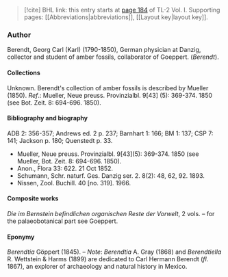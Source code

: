 > [!cite] BHL link: this entry starts at [page 184](https://www.biodiversitylibrary.org/item/103414#page/232/mode/1up) of TL-2 Vol. I.
> Supporting pages: [[Abbreviations|abbreviations]], [[Layout key|layout key]].

### Author

Berendt, Georg Carl (Karl) (1790-1850), German physician at Danzig, collector and student of amber fossils, collaborator of Goeppert. (*Berendt*).

#### Collections

Unknown. Berendt's collection of amber fossils is described by Mueller (1850).
*Ref*.: Mueller, Neue preuss. Provinzialbl. 9\[43\] (5): 369-374. 1850 (see Bot. Zeit. 8: 694-696. 1850).

#### Bibliography and biography

ADB 2: 356-357; Andrews ed. 2 p. 237; Barnhart 1: 166; BM 1: 137; CSP 7: 141; Jackson p. 180; Quenstedt p. 33.
- Mueller, Neue preuss. Provinzialbl. 9\[43\](5): 369-374. 1850 (see Mueller, Bot. Zeit. 8: 694-696. 1850).
- Anon., Flora 33: 622. 21 Oct 1852.
- Schumann, Schr. naturf. Ges. Danzig ser. 2. 8(2): 48, 62, 92. 1893.
- Nissen, Zool. Buchill. 40 \[no. 319\]. 1966.

#### Composite works

*Die im Bernstein befindlichen organischen Reste der Vorwelt*, 2 vols. – for the palaeobotanical part see Goeppert.

#### Eponymy

*Berendtia* Göppert (1845). – *Note*: *Berendtia* A. Gray (1868) and *Berendtiella* R. Wettstein & Harms (1899) are dedicated to Carl Hermann Berendt (*fl*. 1867), an explorer of archaeology and natural history in Mexico.

